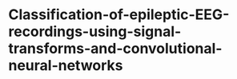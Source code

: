 # Classification-of-epileptic-EEG-recordings-using-signal-transforms-and-convolutional-neural-networks